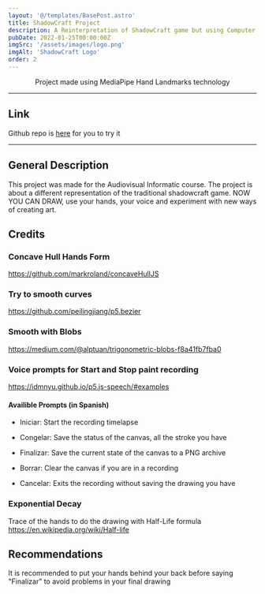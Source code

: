 ```yaml
---
layout: '@/templates/BasePost.astro'
title: ShadowCraft Project
description: A Reinterpretation of ShadowCraft game but using Computer Vision
pubDate: 2022-01-25T00:00:00Z
imgSrc: '/assets/images/logo.png'
imgAlt: 'ShadowCraft Logo'
order: 2
---
```

<p align="center">Project made using MediaPipe Hand Landmarks technology</p>

---

## Link
Github repo is <a href="https://github.com/Veneiro/ShadowCraft-Project">here</a> for you to try it

---

## General Description
This project was made for the Audiovisual Informatic course. The project is about a different representation of the traditional shadowcraft game. NOW YOU CAN DRAW, use your hands, your voice and experiment with new ways of creating art.

## Credits

### Concave Hull Hands Form
https://github.com/markroland/concaveHullJS
### Try to smooth curves
https://github.com/peilingjiang/p5.bezier
### Smooth with Blobs
https://medium.com/@alptuan/trigonometric-blobs-f8a41fb7fba0

### Voice prompts for Start and Stop paint recording
https://idmnyu.github.io/p5.js-speech/#examples

#### Availible Prompts (in Spanish)
- Iniciar: Start the recording timelapse
- Congelar: Save the status of the canvas, all the stroke you have
- Finalizar: Save the current state of the canvas to a PNG archive

- Borrar: Clear the canvas if you are in a recording
- Cancelar: Exits the recording without saving the drawing you have

### Exponential Decay
Trace of the hands to do the drawing with Half-Life formula
https://en.wikipedia.org/wiki/Half-life

## Recommendations
It is recommended to put your hands behind your back before saying "Finalizar" to avoid problems in your final drawing
